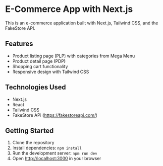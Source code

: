 # E-Commerce App with Next.js

This is an e-commerce application built with Next.js, Tailwind CSS, and the FakeStore API.

## Features

- Product listing page (PLP) with categories from Mega Menu
- Product detail page (PDP)
- Shopping cart functionality
- Responsive design with Tailwind CSS

## Technologies Used

- Next.js
- React
- Tailwind CSS
- FakeStore API (https://fakestoreapi.com/)

## Getting Started

1. Clone the repository
2. Install dependencies: `npm install`
3. Run the development server: `npm run dev`
4. Open [http://localhost:3000](http://localhost:3000) in your browser
